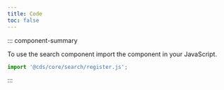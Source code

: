 ```yaml
---
title: Code
toc: false
---
```


::: component-summary

To use the search component import the component in your JavaScript.

```javascript
import '@cds/core/search/register.js';
```

:::

<CdsDemos componentName="search" />
